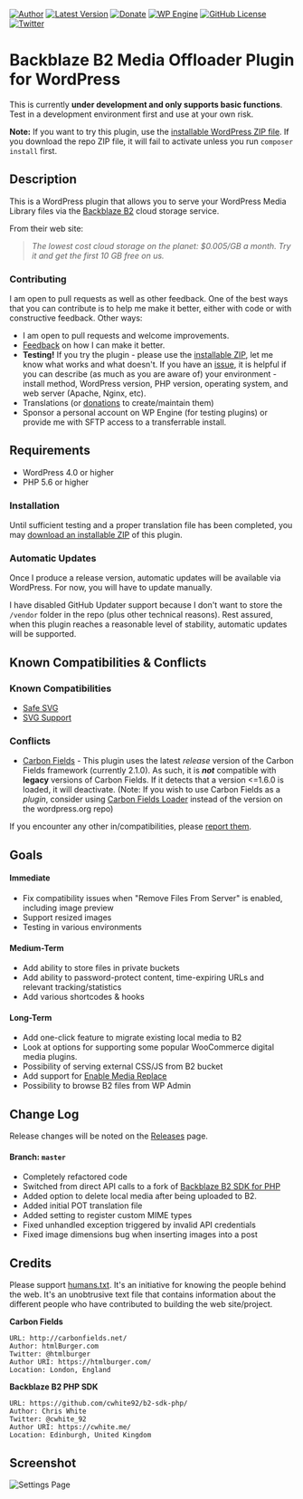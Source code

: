 [![Author](https://img.shields.io/badge/author-Daniel%20M.%20Hendricks-blue.svg?colorB=9900cc )](https://www.danhendricks.com)
[![Latest Version](https://img.shields.io/github/release/dmhendricks/backblaze-media-offloader.svg)](https://github.com/dmhendricks/backblaze-media-offloader/releases)
[![Donate](https://img.shields.io/badge/Donate-PayPal-green.svg)](https://paypal.me/danielhendricks)
[![WP Engine](https://img.shields.io/badge/WP%20Engine-Compatible-orange.svg)](http://bit.ly/WPEnginePlans)
[![GitHub License](https://img.shields.io/badge/license-GPLv2-yellow.svg)](https://raw.githubusercontent.com/dmhendricks/backblaze-media-offloader/master/LICENSE)
[![Twitter](https://img.shields.io/twitter/url/https/github.com/dmhendricks/backblaze-media-offloader.svg?style=social)](https://twitter.com/danielhendricks)

# Backblaze B2 Media Offloader Plugin for WordPress

This is currently **under development and only supports basic functions**. Test in a development environment first and use at your own risk.

**Note:** If you want to try this plugin, use the [installable WordPress ZIP file](#installation). If you download the repo ZIP file, it will fail to activate unless you run `composer install` first.

## Description

This is a WordPress plugin that allows you to serve your WordPress Media Library files via the [Backblaze B2](https://www.backblaze.com/b2/cloud-storage.html#af9kre) cloud storage service.

From their web site:

> *The lowest cost cloud storage on the planet: $0.005/GB a month. Try it and get the first 10 GB free on us.*

### Contributing

I am open to pull requests as well as other feedback. One of the best ways that you can contribute is to help me make it better, either with code or with constructive feedback. Other ways:

* I am open to pull requests and welcome improvements.
* [Feedback](https://github.com/dmhendricks/backblaze-media-offloader/issues) on how I can make it better.
* **Testing!** If you try the plugin - please use the [installable ZIP](#installation), let me know what works and what doesn't. If you have an [issue](https://github.com/dmhendricks/backblaze-media-offloader/issues), it is helpful if you can describe (as much as you are aware of) your environment - install method, WordPress version, PHP version, operating system, and web server (Apache, Nginx, etc).
* Translations (or [donations](https://paypal.me/danielhendricks) to create/maintain them)
* Sponsor a personal account on WP Engine (for testing plugins) or provide me with SFTP access to a transferrable install.

## Requirements

* WordPress 4.0 or higher
* PHP 5.6 or higher

### Installation

Until sufficient testing and a proper translation file has been completed, you may [download an installable ZIP](https://f001.backblazeb2.com/file/hendricks/projects/github/dmhendricks/backblaze-media-offloader/releases/backblaze-media-offloader.zip) of this plugin.

### Automatic Updates

Once I produce a release version, automatic updates will be available via WordPress. For now, you will have to update manually.

I have disabled GitHub Updater support because I don't want to store the `/vendor` folder in the repo (plus other technical reasons). Rest assured, when this plugin reaches a reasonable level of stability, automatic updates will be supported.

## Known Compatibilities & Conflicts

### Known Compatibilities

* [Safe SVG](https://wordpress.org/plugins/safe-svg/)
* [SVG Support](https://wordpress.org/plugins/svg-support/)

### Conflicts

* [Carbon Fields](https://wordpress.org/plugins/carbon-fields/) - This plugin uses the latest _release_ version of the Carbon Fields framework (currently 2.1.0). As such, it is **_not_** compatible with **legacy** versions of Carbon Fields. If it detects that a version <=1.6.0 is loaded, it will deactivate. (Note: If you wish to use Carbon Fields as a _plugin_, consider using [Carbon Fields Loader](https://github.com/dmhendricks/carbon-fields-loader) instead of the version on the wordpress.org repo)

If you encounter any other in/compatibilities, please [report them](https://github.com/dmhendricks/backblaze-media-offloader/issues).

## Goals

#### Immediate

* Fix compatibility issues when "Remove Files From Server" is enabled, including image preview
* Support resized images
* Testing in various environments

#### Medium-Term

* Add ability to store files in private buckets
* Add ability to password-protect content, time-expiring URLs and relevant tracking/statistics
* Add various shortcodes & hooks

#### Long-Term

* Add one-click feature to migrate existing local media to B2
* Look at options for supporting some popular WooCommerce digital media plugins.
* Possibility of serving external CSS/JS from B2 bucket
* Add support for [Enable Media Replace](https://wordpress.org/plugins/enable-media-replace/)
* Possibility to browse B2 files from WP Admin

## Change Log

Release changes will be noted on the [Releases](https://github.com/dmhendricks/backblaze-media-offloader/releases) page.

#### Branch: `master`

* Completely refactored code
* Switched from direct API calls to a fork of [Backblaze B2 SDK for PHP](https://github.com/cwhite92/b2-sdk-php/)
* Added option to delete local media after being uploaded to B2.
* Added initial POT translation file
* Added setting to register custom MIME types
* Fixed unhandled exception triggered by invalid API credentials
* Fixed image dimensions bug when inserting images into a post

## Credits

Please support [humans.txt](http://humanstxt.org/). It's an initiative for knowing the people behind the web. It's an unobtrusive text file that contains information about the different people who have contributed to building the web site/project.

**Carbon Fields**

	URL: http://carbonfields.net/
	Author: htmlBurger.com
	Twitter: @htmlburger
	Author URI: https://htmlburger.com/
	Location: London, England

**Backblaze B2 PHP SDK**

	URL: https://github.com/cwhite92/b2-sdk-php/
	Author: Chris White
	Twitter: @cwhite_92
	Author URI: https://cwhite.me/
	Location: Edinburgh, United Kingdom

## Screenshot

![Settings Page](https://raw.githubusercontent.com/dmhendricks/backblaze-media-offloader/master/assets/screenshot-1.png "Settings Page")
